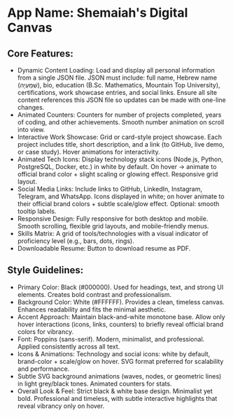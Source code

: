 # **App Name**: Shemaiah's Digital Canvas

## Core Features:

- Dynamic Content Loading: Load and display all personal information from a single JSON file. JSON must include: full name, Hebrew name (שְׁמַעְיָה), bio, education (B.Sc. Mathematics, Mountain Top University), certifications, work showcase entries, and social links. Ensure all site content references this JSON file so updates can be made with one-line changes.
- Animated Counters: Counters for number of projects completed, years of coding, and other achievements. Smooth number animation on scroll into view.
- Interactive Work Showcase: Grid or card-style project showcase. Each project includes title, short description, and a link (to GitHub, live demo, or case study). Hover animations for interactivity.
- Animated Tech Icons: Display technology stack icons (Node.js, Python, PostgreSQL, Docker, etc.) in white by default. On hover → animate to official brand color + slight scaling or glowing effect. Responsive grid layout.
- Social Media Links: Include links to GitHub, LinkedIn, Instagram, Telegram, and WhatsApp. Icons displayed in white; on hover animate to their official brand colors + subtle scale/glow effect. Optional: smooth tooltip labels.
- Responsive Design: Fully responsive for both desktop and mobile. Smooth scrolling, flexible grid layouts, and mobile-friendly menus.
- Skills Matrix: A grid of tools/technologies with a visual indicator of proficiency level (e.g., bars, dots, rings).
- Downloadable Resume: Button to download resume as PDF.

## Style Guidelines:

- Primary Color: Black (#000000). Used for headings, text, and strong UI elements. Creates bold contrast and professionalism.
- Background Color: White (#FFFFFF). Provides a clean, timeless canvas. Enhances readability and fits the minimal aesthetic.
- Accent Approach: Maintain black-and-white monotone base. Allow only hover interactions (icons, links, counters) to briefly reveal official brand colors for vibrancy.
- Font: Poppins (sans-serif). Modern, minimalist, and professional. Applied consistently across all text.
- Icons & Animations: Technology and social icons: white by default, brand-color + scale/glow on hover. SVG format preferred for scalability and performance.
- Subtle SVG background animations (waves, nodes, or geometric lines) in light grey/black tones. Animated counters for stats.
- Overall Look & Feel: Strict black & white base design. Minimalist yet bold. Professional and timeless, with subtle interactive highlights that reveal vibrancy only on hover.
